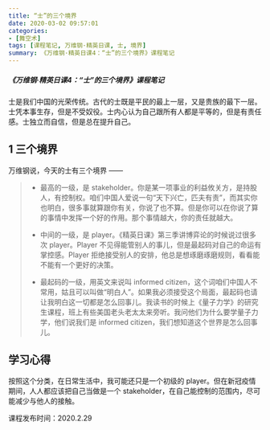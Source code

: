 ```yaml
---
title: “士”的三个境界
date: 2020-03-02 09:57:01
categories:
- [舞空术]
tags: [课程笔记, 万维钢·精英日课, 士, 境界]
summary: 《万维钢·精英日课4：“士”的三个境界》课程笔记
---
```


##### 《万维钢·精英日课4：“士”的三个境界》课程笔记

士是我们中国的光荣传统。古代的士既是平民的最上一层，又是贵族的最下一层。士凭本事生存，但是不受奴役。士内心认为自己跟所有人都是平等的，但是有责任感。士独立而自信，但是总在提升自己。

## 1 三个境界

万维钢说，今天的士有三个境界 ——

> * 最高的一级，是 stakeholder。你是某一项事业的利益攸关方，是持股人，有控制权。咱们中国人爱说一句“天下兴亡，匹夫有责”，而其实你也明白，很多事就算跟你有关，你说了也不算。但是你可以在你说了算的事情中发挥一个好的作用。那个事情越大，你的责任就越大。
>
> * 中间的一级，是 player。《精英日课》第三季讲博弈论的时候说过很多次 player。Player 不见得能管别人的事儿，但是最起码对自己的命运有掌控感。Player 拒绝接受别人的安排，他总是想琢磨琢磨规则，看看能不能有一个更好的决策。
>
> * 最起码的一级，用英文来说叫 informed citizen，这个词咱们中国人不常用，姑且可以叫做“明白人”。如果我必须接受这个局面，最起码也请让我明白这一切都是怎么回事儿。我读书的时候上《量子力学》的研究生课程，班上有些美国老头老太太来旁听。我问他们为什么要学量子力学，他们说我们是 informed citizen，我们想知道这个世界是怎么回事儿。

## 学习心得

按照这个分类，在日常生活中，我可能还只是一个初级的 player。但在新冠疫情期间，人人都应该把自己当做是一个 stakeholder，在自己能控制的范围内，尽可能减少与他人的接触。


课程发布时间：2020.2.29
